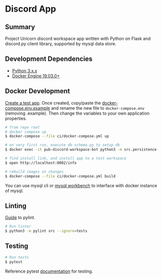 # Discord App

## Summary

Project Unicorn discord workspace app written with Python on Flask and discord.py client library, supported by mysql data store.

## Development Dependencies

- [Python 3.x.x](https://www.python.org/downloads/)
- [Docker Engine 19.03.0+](https://docs.docker.com/desktop/#download-and-install)

## Docker Development

[Create a test app](https://discord.com/developers/applications). Once created, copy/paste the [docker-compose.env.example](../../../ci/docker-compose.env.example) 
and rename the new file to `docker-compose.env` (removing .example). Then change the variables to your own application properties.

```bash
# from repo root
# docker compose up
$ docker-compose --file ci/docker-compose.yml up

# on very first run, execute db schema.py to setup db
$ docker exec -it pub-discord-workspace-bot python3 -m src.persistence.schema schema.py

# find install link, and install app to a test workspace
$ open http://localhost:8002/info

# rebuild images on changes
$ docker-compose --file ci/docker-compose.yml build
```

You can use mysql cli or [mysql workbench](https://www.mysql.com/products/workbench/) to interface with docker instance of mysql.

## Linting

[Guide](https://docs.pylint.org/en/1.6.0/tutorial.html) to pylint.

```bash
# Run linter
$ python3 -m pylint src --ignore=tests
```

## Testing

```bash
# Run tests
$ pytest
```

Reference pytest [documentation](https://docs.pytest.org/en/5.4.3/index.html) for testing.
